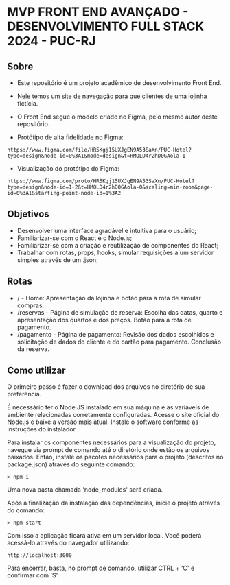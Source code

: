 # MVP FRONT END AVANÇADO - DESENVOLVIMENTO FULL STACK 2024 - PUC-RJ

## Sobre
* Este repositório é um projeto acadêmico de desenvolvimento Front End.
* Nele temos um site de navegação para que clientes de uma lojinha fictícia.
* O Front End segue o modelo criado no Figma, pelo mesmo autor deste repositório.

* Protótipo de alta fidelidade no Figma: 
```
https://www.figma.com/file/HR5Kgj15UXJgEN9A53SaXn/PUC-Hotel?type=design&node-id=0%3A1&mode=design&t=HMOLD4r2hD0GAola-1
```
* Visualização do protótipo do Figma:
```
https://www.figma.com/proto/HR5Kgj15UXJgEN9A53SaXn/PUC-Hotel?type=design&node-id=1-2&t=HMOLD4r2hD0GAola-0&scaling=min-zoom&page-id=0%3A1&starting-point-node-id=1%3A2
```
## Objetivos
* Desenvolver uma interface agradável e intuitiva para o usuário;
* Familiarizar-se com o React e o Node.js;
* Familiarizar-se com a criação e reutilização de componentes do React;
* Trabalhar com rotas, props, hooks, simular requisições a um servidor simples através de um .json;

## Rotas
* / - Home: Apresentação da lojinha e botão para a rota de simular compras.
* /reservas - Página de simulação de reserva: Escolha das datas, quarto e apresentação dos quartos e dos preços. Botão para a rota de pagamento.
* /pagamento - Página de pagamento: Revisão dos dados escolhidos e solicitação de dados do cliente e do cartão para pagamento. Conclusão da reserva.

## Como utilizar
O primeiro passo é fazer o download dos arquivos no diretório de sua preferência.

É necessário ter o Node.JS instalado em sua máquina e as variáveis de ambiente relacionadas corretamente configuradas. Acesse o site oficial do Node.js e baixe a versão mais atual. Instale o software conforme as instruções do instalador. 


Para instalar os componentes necessários para a visualização do projeto, navegue via prompt de comando até o diretório onde estão os arquivos baixados.
Então, instale os pacotes necessários para o projeto (descritos no package.json) através do seguinte comando:
```
> npm i
```
Uma nova pasta chamada 'node_modules' será criada.

Após a finalização da instalação das dependências, inicie o projeto através do comando:
```
> npm start
```

Com isso a aplicação ficará ativa em um servidor local. 
Você poderá acessá-lo através do navegador utilizando:
```
http://localhost:3000
```

Para encerrar, basta, no prompt de comando, utilizar CTRL + 'C' e confirmar com 'S'.
